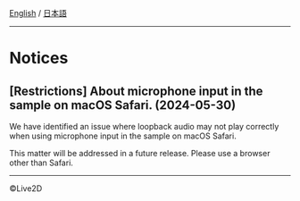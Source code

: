 [English](NOTICE.md) / [日本語](NOTICE.ja.md)

---

# Notices

## [Restrictions] About microphone input in the sample on macOS Safari. (2024-05-30)

We have identified an issue where loopback audio may not play correctly when using microphone input in the sample on macOS Safari.

This matter will be addressed in a future release. Please use a browser other than Safari.


---

©Live2D

